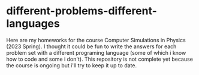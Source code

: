 # different-problems-different-languages
Here are my homeworks for the course Computer Simulations in Physics (2023 Spring). I thought it could be fun to write the answers for each problem set with a different programing language (some of which i know how to code and some i don't). This repository is not complete yet because the course is ongoing but i'll try to keep it up to date.

